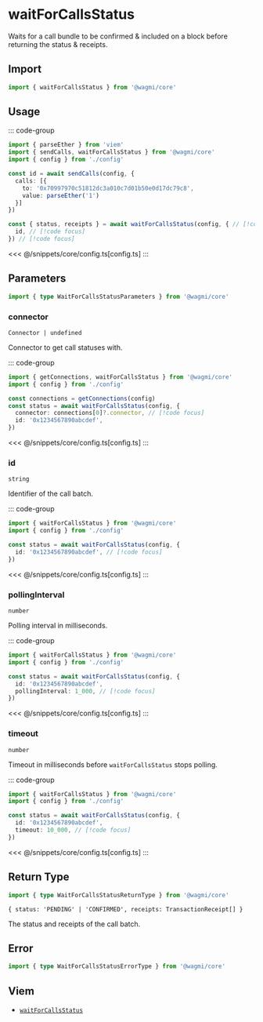 <script setup>
const packageName = '@wagmi/core'
const actionName = 'waitForCallsStatus'
const typeName = 'WaitForCallsStatus'
</script>

# waitForCallsStatus

Waits for a call bundle to be confirmed & included on a block before returning the status & receipts.

 

## Import

```ts
import { waitForCallsStatus } from '@wagmi/core'
```

## Usage

::: code-group
```ts [index.ts]
import { parseEther } from 'viem'
import { sendCalls, waitForCallsStatus } from '@wagmi/core'
import { config } from './config'

const id = await sendCalls(config, {
  calls: [{
    to: '0x70997970c51812dc3a010c7d01b50e0d17dc79c8',
    value: parseEther('1')
  }]
})

const { status, receipts } = await waitForCallsStatus(config, { // [!code focus]
  id, // [!code focus]
}) // [!code focus]
```
<<< @/snippets/core/config.ts[config.ts]
:::

## Parameters

```ts
import { type WaitForCallsStatusParameters } from '@wagmi/core'
```

### connector

`Connector | undefined`

Connector to get call statuses with.

::: code-group
```ts [index.ts]
import { getConnections, waitForCallsStatus } from '@wagmi/core'
import { config } from './config'

const connections = getConnections(config)
const status = await waitForCallsStatus(config, {
  connector: connections[0]?.connector, // [!code focus]
  id: '0x1234567890abcdef',
})
```
<<< @/snippets/core/config.ts[config.ts]
:::

### id

`string`

Identifier of the call batch.

::: code-group
```ts [index.ts]
import { waitForCallsStatus } from '@wagmi/core'
import { config } from './config'

const status = await waitForCallsStatus(config, {
  id: '0x1234567890abcdef', // [!code focus]
})
```
<<< @/snippets/core/config.ts[config.ts]
:::

### pollingInterval

`number`

Polling interval in milliseconds.

::: code-group
```ts [index.ts]
import { waitForCallsStatus } from '@wagmi/core'
import { config } from './config'

const status = await waitForCallsStatus(config, {
  id: '0x1234567890abcdef',
  pollingInterval: 1_000, // [!code focus]
})
```
<<< @/snippets/core/config.ts[config.ts]
:::

### timeout

`number`

Timeout in milliseconds before `waitForCallsStatus` stops polling.

::: code-group
```ts [index.ts]
import { waitForCallsStatus } from '@wagmi/core'
import { config } from './config'

const status = await waitForCallsStatus(config, {
  id: '0x1234567890abcdef',
  timeout: 10_000, // [!code focus]
})
```
<<< @/snippets/core/config.ts[config.ts]
:::

## Return Type

```ts
import { type WaitForCallsStatusReturnType } from '@wagmi/core'
```

`{ status: 'PENDING' | 'CONFIRMED', receipts: TransactionReceipt[] }`

The status and receipts of the call batch.

## Error

```ts
import { type WaitForCallsStatusErrorType } from '@wagmi/core'
```

<!--@include: @shared/query-imports.md-->

## Viem

- [`waitForCallsStatus`](https://viem.sh/experimental/eip5792/waitForCallsStatus)
